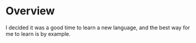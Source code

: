 # Overview

I decided it was a good time to learn a new language, and the best way for me to learn is by example.
